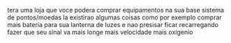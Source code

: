 tera uma loja que voce podera comprar equipamentos na sua base
sistema de pontos/moedas
la existirao algumas coisas
como por exemplo comprar mais bateria para sua lanterna de luzes e nao presisar ficar recarregando
fazer que seu sinal va mais longe
mais velocidade
mais oxigenio
